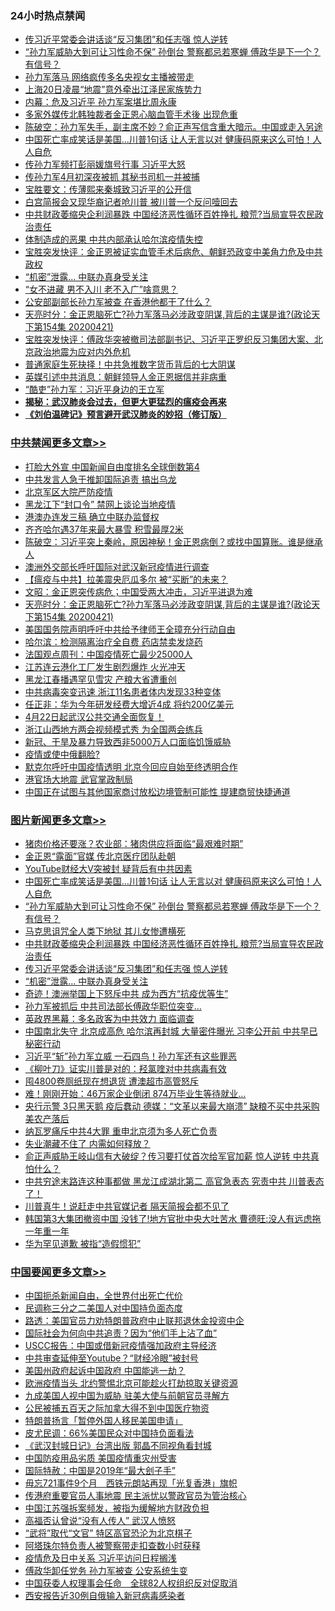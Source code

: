 <div class="catlist">
<h3>24小时热点禁闻</h3>
<ul>
<li><a href="https://github.com/fqnews/bnews/blob/master/topimagenews/20200421/1316625.md">传习近平常委会讲话谈“反习集团”和任志强 惊人逆转</a></li>
<li><a href="https://github.com/fqnews/bnews/blob/master/topimagenews/20200421/1316694.md">“孙力军威胁大到可让习性命不保” 孙倒台 警察都忌若寒蝉 傅政华是下一个？有信号？</a></li>
<li><a href="https://github.com/fqnews/bnews/blob/master/comments/20200421/1316693.md">孙力军落马 网络疯传多名央视女主播被带走</a></li>
<li><a href="https://github.com/fqnews/bnews/blob/master/cbnews/20200421/1316569.md">上海20日凌晨“地震”意外牵出江泽民家族势力</a></li>
<li><a href="https://github.com/fqnews/bnews/blob/master/cbnews/20200421/1316575.md">内幕：危及习近平 孙力军案堪比周永康</a></li>
<li><a href="https://github.com/fqnews/bnews/blob/master/cbnews/20200421/1316514.md">多家外媒传北韩独裁者金正恩心脑血管手术後 出现危重</a></li>
<li><a href="https://github.com/fqnews/bnews/blob/master/cbnews/20200421/1316684.md">陈破空：孙力军失手，副主席不妙？俞正声写信含重大暗示。中国或走入另途 </a></li>
<li><a href="https://github.com/fqnews/bnews/blob/master/topimagenews/20200421/1316813.md">中国死亡率成笑话是美国...川普1句话 让人无言以对 健康码原来这么可怕！人人自危</a></li>
<li><a href="https://github.com/fqnews/bnews/blob/master/comments/20200421/1316811.md">传孙力军频打彭丽媛旗号行事 习近平大怒</a></li>
<li><a href="https://github.com/fqnews/bnews/blob/master/cbnews/20200421/1316592.md">传孙力军4月初深夜被抓 其秘书司机一并被捕</a></li>
<li><a href="https://github.com/fqnews/bnews/blob/master/bannedvideo/20200422/1316864.md">宝胜要文：传薄熙来秦城致习近平的公开信</a></li>
<li><a href="https://github.com/fqnews/bnews/blob/master/cnnews/20200421/1316488.md">白宫简报会又现华裔记者呛川普 被川普一个反问噎回去</a></li>
<li><a href="https://github.com/fqnews/bnews/blob/master/topimagenews/20200421/1316640.md">中共财政萎缩央企利润暴跌 中国经济恶性循环百姓挣扎 粮荒?当局宣导农民政治责任</a></li>
<li><a href="https://github.com/fqnews/bnews/blob/master/cbnews/20200421/1316578.md">体制造成的恶果 中共内部承认哈尔滨疫情失控</a></li>
<li><a href="https://github.com/fqnews/bnews/blob/master/bannedvideo/20200421/1316568.md">宝胜突发快评：金正恩被证实血管手术后病危、朝鲜恐政变中美角力危及中共政权</a></li>
<li><a href="https://github.com/fqnews/bnews/blob/master/topimagenews/20200421/1316586.md">“机密”泄露… 中联办真身受关注</a></li>
<li><a href="https://github.com/fqnews/bnews/blob/master/funmedia/20200421/1316679.md">“女不进藏 男不入川 老不入广”啥意思？</a></li>
<li><a href="https://github.com/fqnews/bnews/blob/master/cnnews/20200421/1316599.md">公安部副部长孙力军被查 在香港他都干了什么？</a></li>
<li><a href="https://github.com/fqnews/bnews/blob/master/cbnews/20200422/1316971.md">天亮时分：金正恩脑死亡?孙力军落马必涉政变阴谋,背后的主谋是谁?(政论天下第154集 20200421) </a></li>
<li><a href="https://github.com/fqnews/bnews/blob/master/bannedvideo/20200421/1316512.md">宝胜突发快评：傅政华突被撤司法部副书记、习近平正罗织反习集团大案、北京政治地震为应对内外危机</a></li>
<li><a href="https://github.com/fqnews/bnews/blob/master/finance/20200421/1316508.md">普通家庭生死抉择！中共急推数字货币背后的七大阴谋</a></li>
<li><a href="https://github.com/fqnews/bnews/blob/master/baitai/20200421/1316664.md">英媒引述中共消息：朝鲜领导人金正恩据信并非病重</a></li>
<li><a href="https://github.com/fqnews/bnews/blob/master/cbnews/20200421/1316515.md">“酷吏”孙力军：习近平身边的王立军</a></li>
<li><b><a href="https://github.com/fqnews/bnews/blob/master/comments/20200211/1275071.md" target="_blank">揭秘：武汉肺炎会过去，但更大更猛烈的瘟疫会再来</a></b></li>
<li><b><a href="https://github.com/fqnews/bnews/blob/master/comments/20200207/1272816.md" target="_blank">《刘伯温碑记》预言避开武汉肺炎的妙招（修订版）</a></b></li>
</ul>
</div>

<div class="catlist">
<h3><a href="https://github.com/fqnews/bnews/blob/master/cbnews/" target="_blank">中共禁闻</a><span><a href="https://github.com/fqnews/bnews/blob/master/cbnews/" target="_blank" rel="nofollow">更多文章>></a></span></h3>
<ul>
<li><a href="https://github.com/fqnews/bnews/blob/master/cbnews/20200422/1317104.md" target="_blank">打脸大外宣 中国新闻自由度排名全球倒数第4</a></li>
<li><a href="https://github.com/fqnews/bnews/blob/master/cbnews/20200422/1317088.md" target="_blank">中共发言人急于推卸国际追责 搞出乌龙</a></li>
<li><a href="https://github.com/fqnews/bnews/blob/master/cbnews/20200422/1317065.md" target="_blank">北京军区大院严防疫情</a></li>
<li><a href="https://github.com/fqnews/bnews/blob/master/cbnews/20200422/1317064.md" target="_blank">黑龙江下“封口令” 禁网上谈论当地疫情</a></li>
<li><a href="https://github.com/fqnews/bnews/blob/master/cbnews/20200422/1317043.md" target="_blank">港澳办连发三稿 确立中联办监督权</a></li>
<li><a href="https://github.com/fqnews/bnews/blob/master/cbnews/20200422/1317029.md" target="_blank">齐齐哈尔遇37年来最大暴雪 积雪最厚2米</a></li>
<li><a href="https://github.com/fqnews/bnews/blob/master/cbnews/20200422/1317020.md" target="_blank">陈破空：习近平突上秦岭，原因神秘！金正恩病倒？或找中国算账。谁是继承人</a></li>
<li><a href="https://github.com/fqnews/bnews/blob/master/cbnews/20200422/1316713.md" target="_blank">澳洲外交部长呼吁国际对武汉新冠疫情进行调查</a></li>
<li><a href="https://github.com/fqnews/bnews/blob/master/cbnews/20200422/1316800.md" target="_blank">【瘟疫与中共】拉美震央厄瓜多尔 被“买断”的未来？</a></li>
<li><a href="https://github.com/fqnews/bnews/blob/master/cbnews/20200422/1316999.md" target="_blank">文昭：金正恩突传病危；中国受两大冲击，习近平进退为难</a></li>
<li><a href="https://github.com/fqnews/bnews/blob/master/cbnews/20200422/1316971.md" target="_blank">天亮时分：金正恩脑死亡?孙力军落马必涉政变阴谋,背后的主谋是谁?(政论天下第154集 20200421)</a></li>
<li><a href="https://github.com/fqnews/bnews/blob/master/cbnews/20200422/1316966.md" target="_blank">美国国务院声明呼吁中共给予律师王全璋充分行动自由</a></li>
<li><a href="https://github.com/fqnews/bnews/blob/master/cbnews/20200422/1316938.md" target="_blank">哈尔滨：检测隔离治疗全自费 药店禁卖发烧药</a></li>
<li><a href="https://github.com/fqnews/bnews/blob/master/cbnews/20200422/1316937.md" target="_blank">法国观点周刊：中国疫情死亡最少25000人</a></li>
<li><a href="https://github.com/fqnews/bnews/blob/master/cbnews/20200422/1316931.md" target="_blank">江苏连云港化工厂发生剧烈爆炸 火光冲天</a></li>
<li><a href="https://github.com/fqnews/bnews/blob/master/cbnews/20200422/1316930.md" target="_blank">黑龙江春播遇罕见雪灾 产粮大省遭重创</a></li>
<li><a href="https://github.com/fqnews/bnews/blob/master/cbnews/20200422/1316929.md" target="_blank">中共病毒突变迅速 浙江11名患者体内发现33种变体</a></li>
<li><a href="https://github.com/fqnews/bnews/blob/master/cbnews/20200422/1316928.md" target="_blank">任正非：华为今年研发经费大增近4成 将约200亿美元</a></li>
<li><a href="https://github.com/fqnews/bnews/blob/master/cbnews/20200422/1316927.md" target="_blank">4月22日起武汉公共交通全面恢复！</a></li>
<li><a href="https://github.com/fqnews/bnews/blob/master/cbnews/20200421/1316821.md" target="_blank">浙江山西地方两会视频模式秀 为全国两会练兵</a></li>
<li><a href="https://github.com/fqnews/bnews/blob/master/cbnews/20200421/1316802.md" target="_blank">新冠、干旱及暴力导致西非5000万人口面临饥饿威胁</a></li>
<li><a href="https://github.com/fqnews/bnews/blob/master/cbnews/20200421/1316801.md" target="_blank">疫情或使中俄翻脸?</a></li>
<li><a href="https://github.com/fqnews/bnews/blob/master/cbnews/20200421/1316780.md" target="_blank">默克尔呼吁中国疫情透明 北京今回应自始至终透明合作</a></li>
<li><a href="https://github.com/fqnews/bnews/blob/master/cbnews/20200421/1316776.md" target="_blank">港官场大地震 武官掌政制局</a></li>
<li><a href="https://github.com/fqnews/bnews/blob/master/cbnews/20200421/1316768.md" target="_blank">中国正在试图与其他国家商讨放松边境管制可能性 提建商贸快捷通道</a></li>

</ul>
</div>
<div class="catlist">
<h3><a href="https://github.com/fqnews/bnews/blob/master/topimagenews/" target="_blank">图片新闻</a><span><a href="https://github.com/fqnews/bnews/blob/master/topimagenews/" target="_blank" rel="nofollow">更多文章>></a></span></h3>
<ul>
<li><a href="https://github.com/fqnews/bnews/blob/master/topimagenews/20200422/1317087.md" target="_blank">猪肉价格还要涨？农业部：猪肉供应将面临“最艰难时期”</a></li>
<li><a href="https://github.com/fqnews/bnews/blob/master/topimagenews/20200422/1317086.md" target="_blank">金正恩“露面”官媒 传北京医疗团队赴朝</a></li>
<li><a href="https://github.com/fqnews/bnews/blob/master/topimagenews/20200422/1317085.md" target="_blank">YouTube财经大V突被封 疑背后有中共因素</a></li>
<li><a href="https://github.com/fqnews/bnews/blob/master/topimagenews/20200421/1316813.md" target="_blank">中国死亡率成笑话是美国&#8230;川普1句话 让人无言以对 健康码原来这么可怕！人人自危</a></li>
<li><a href="https://github.com/fqnews/bnews/blob/master/topimagenews/20200421/1316694.md" target="_blank">“孙力军威胁大到可让习性命不保” 孙倒台 警察都忌若寒蝉 傅政华是下一个？有信号？</a></li>
<li><a href="https://github.com/fqnews/bnews/blob/master/topimagenews/20200421/1316657.md" target="_blank">马克思诅咒全人类下地狱 其儿女惨遭横死</a></li>
<li><a href="https://github.com/fqnews/bnews/blob/master/topimagenews/20200421/1316640.md" target="_blank">中共财政萎缩央企利润暴跌 中国经济恶性循环百姓挣扎 粮荒?当局宣导农民政治责任</a></li>
<li><a href="https://github.com/fqnews/bnews/blob/master/topimagenews/20200421/1316625.md" target="_blank">传习近平常委会讲话谈“反习集团”和任志强 惊人逆转</a></li>
<li><a href="https://github.com/fqnews/bnews/blob/master/topimagenews/20200421/1316586.md" target="_blank">“机密”泄露… 中联办真身受关注</a></li>
<li><a href="https://github.com/fqnews/bnews/blob/master/topimagenews/20200421/1316446.md" target="_blank">奇迹！澳洲举国上下怒斥中共 成为西方“抗疫优等生”</a></li>
<li><a href="https://github.com/fqnews/bnews/blob/master/topimagenews/20200421/1316398.md" target="_blank">孙力军被抓后 中共司法部长傅政华职位突变&#8230;</a></li>
<li><a href="https://github.com/fqnews/bnews/blob/master/topimagenews/20200421/1316397.md" target="_blank">英政界黑幕：多名政客为中共效力 面临调查</a></li>
<li><a href="https://github.com/fqnews/bnews/blob/master/topimagenews/20200420/1316099.md" target="_blank">中国南北失守 北京成高危 哈尔滨再封城 大量密件曝光 习李公开前 中共早已秘密行动</a></li>
<li><a href="https://github.com/fqnews/bnews/blob/master/topimagenews/20200420/1315999.md" target="_blank">习近平“斩”孙力军立威 一石四鸟！孙力军还有这些罪恶</a></li>
<li><a href="https://github.com/fqnews/bnews/blob/master/topimagenews/20200420/1315998.md" target="_blank">《柳叶刀》证实川普是对的：羟氯喹对中共病毒有效</a></li>
<li><a href="https://github.com/fqnews/bnews/blob/master/topimagenews/20200420/1315963.md" target="_blank">囤4800卷厕纸现在想退货 遭澳超市高管怒斥</a></li>
<li><a href="https://github.com/fqnews/bnews/blob/master/topimagenews/20200420/1315947.md" target="_blank">难！刚刚开始：46万家企业倒闭 874万毕业生等待就业…</a></li>
<li><a href="https://github.com/fqnews/bnews/blob/master/topimagenews/20200420/1315920.md" target="_blank">央行示警 3只黑天鹅 疫后蠢动 德媒：“文革以来最大崩溃” 缺粮不买中共采购美农产落后</a></li>
<li><a href="https://github.com/fqnews/bnews/blob/master/topimagenews/20200420/1315756.md" target="_blank">纳瓦罗痛斥中共4大罪 重申北京须为多人死亡负责</a></li>
<li><a href="https://github.com/fqnews/bnews/blob/master/topimagenews/20200420/1315748.md" target="_blank">失业潮藏不住了 内需如何释放？</a></li>
<li><a href="https://github.com/fqnews/bnews/blob/master/topimagenews/20200419/1315594.md" target="_blank">俞正声威胁王岐山信有大破绽？传习要打仗首次给军官加薪 惊人逆转 中共真怕什么？</a></li>
<li><a href="https://github.com/fqnews/bnews/blob/master/topimagenews/20200419/1315567.md" target="_blank">中共穷途末路连这种事都做 黑龙江成湖北第二 高官急表态 究责中共 川普表态了！</a></li>
<li><a href="https://github.com/fqnews/bnews/blob/master/topimagenews/20200419/1315550.md" target="_blank">川普真牛！说赶走中共官媒记者 隔天简报会都不见了</a></li>
<li><a href="https://github.com/fqnews/bnews/blob/master/topimagenews/20200419/1315435.md" target="_blank">韩国第3大集团撤资中国 没钱了!地方官批中央大吐苦水 曹德旺:没人有远虑拖一年重一年</a></li>
<li><a href="https://github.com/fqnews/bnews/blob/master/topimagenews/20200419/1315236.md" target="_blank">华为罕见道歉 被指“造假惯犯”</a></li>

</ul>
</div>
<div class="catlist">
<h3><a href="https://github.com/fqnews/bnews/blob/master/headline/" target="_blank">中国要闻</a><span><a href="https://github.com/fqnews/bnews/blob/master/headline/" target="_blank" rel="nofollow">更多文章>></a></span></h3>
<ul>
<li><a href="https://github.com/fqnews/bnews/blob/master/headline/20200422/1317102.md" target="_blank">中国扼杀新闻自由，全世界付出死亡代价</a></li>
<li><a href="https://github.com/fqnews/bnews/blob/master/headline/20200422/1317061.md" target="_blank">民调称三分之二美国人对中国持负面态度</a></li>
<li><a href="https://github.com/fqnews/bnews/blob/master/headline/20200422/1317060.md" target="_blank">路透：美国官员力劝特朗普政府中止联邦退休金投资中企</a></li>
<li><a href="https://github.com/fqnews/bnews/blob/master/headline/20200422/1317049.md" target="_blank">国际社会为何向中共追责？因为“他们手上沾了血”</a></li>
<li><a href="https://github.com/fqnews/bnews/blob/master/headline/20200422/1316950.md" target="_blank">USCC报告：中国或借新冠疫情强加政府主导经济</a></li>
<li><a href="https://github.com/fqnews/bnews/blob/master/headline/20200422/1316933.md" target="_blank">中共审查延伸至Youtube？“财经冷眼”被封号</a></li>
<li><a href="https://github.com/fqnews/bnews/blob/master/headline/20200422/1316932.md" target="_blank">美国州政府起诉中国政府  中国能逃一劫？</a></li>
<li><a href="https://github.com/fqnews/bnews/blob/master/headline/20200422/1316925.md" target="_blank">欧洲疫情当头 北约警惕北京可能趁火打劫掠取关键资源</a></li>
<li><a href="https://github.com/fqnews/bnews/blob/master/headline/20200422/1316907.md" target="_blank">九成美国人视中国为威胁     驻美大使与前朝官员寻解方</a></li>
<li><a href="https://github.com/fqnews/bnews/blob/master/headline/20200422/1316895.md" target="_blank">公民被捕五百天之际加拿大得不到中国医疗物资</a></li>
<li><a href="https://github.com/fqnews/bnews/blob/master/headline/20200422/1316894.md" target="_blank">特朗普扬言「暂停外国人移民美国申请」</a></li>
<li><a href="https://github.com/fqnews/bnews/blob/master/headline/20200422/1316893.md" target="_blank">皮尤民调：66%美国民众对中国持负面看法</a></li>
<li><a href="https://github.com/fqnews/bnews/blob/master/headline/20200422/1316872.md" target="_blank">《武汉封城日记》台湾出版 郭晶不同视角看封城</a></li>
<li><a href="https://github.com/fqnews/bnews/blob/master/headline/20200422/1316854.md" target="_blank">中国防疫用品劣质   美国疫情重灾州受害</a></li>
<li><a href="https://github.com/fqnews/bnews/blob/master/headline/20200422/1316853.md" target="_blank">国际特赦：中国是2019年“最大刽子手”</a></li>
<li><a href="https://github.com/fqnews/bnews/blob/master/headline/20200422/1316829.md" target="_blank">毋忘721事件9个月　西铁元朗站再现「光复香港」旗帜</a></li>
<li><a href="https://github.com/fqnews/bnews/blob/master/headline/20200421/1316825.md" target="_blank">传港府重要官员人事地震 民主派忧以警政官员为管治核心</a></li>
<li><a href="https://github.com/fqnews/bnews/blob/master/headline/20200421/1316817.md" target="_blank">中国江苏强拆案频发，被指为缓解地方财政负担</a></li>
<li><a href="https://github.com/fqnews/bnews/blob/master/headline/20200421/1316808.md" target="_blank">高福否认曾说“没有人传人” 武汉人愤怒</a></li>
<li><a href="https://github.com/fqnews/bnews/blob/master/headline/20200421/1316807.md" target="_blank">“武将”取代“文官” 特区高官恐沦为北京棋子</a></li>
<li><a href="https://github.com/fqnews/bnews/blob/master/headline/20200421/1316806.md" target="_blank">阿塔珠尔特负责人被警察带走扣查数小时获释</a></li>
<li><a href="https://github.com/fqnews/bnews/blob/master/headline/20200421/1316782.md" target="_blank">疫情危及日中关系   习近平访问日程搁浅</a></li>
<li><a href="https://github.com/fqnews/bnews/blob/master/headline/20200421/1316781.md" target="_blank">傅政华卸任党务   孙力军被查   公安系统生变</a></li>
<li><a href="https://github.com/fqnews/bnews/blob/master/headline/20200421/1316753.md" target="_blank">中国获委人权理事会任命　全球82人权组织反对促取消</a></li>
<li><a href="https://github.com/fqnews/bnews/blob/master/headline/20200421/1316739.md" target="_blank">西安报告近30例自俄输入新冠病毒感染者</a></li>

</ul>
</div>